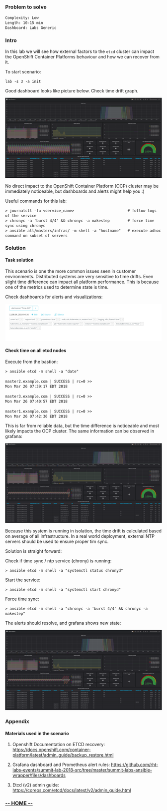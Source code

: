 ### Problem to solve

```
Complexity: Low
Length: 10-15 min
Dashboard: Labs Generic
```

### Intro

In this lab we will see how external factors to the `etcd` cluster can impact the OpenShift Container Platforms behaviour and how we can recover from it.

To start scenario:
```
lab -s 3 -a init
```
Good dashboard looks like picture below. Check time drift graph.

![alt text](img/init.png)

No direct impact to the OpenShift Container Platform (OCP) cluster may be immediately noticeable, but dashboards and alerts might help you :)

Useful commands for this lab:

```
> journalctl -fu <service_name>                        # follow logs of the service
> chronyc -a 'burst 4/4' && chronyc -a makestep        # force time sync using chronyc
> ansible all/masters/infras/ -m shell -a "hostname"   # execute adhoc command on subset of servers
```

### Solution

#### Task solution

This scenario is one the more common issues seen in customer environments. Distributed systems are very sensitive to time drifts. Even slight time difference can impact all platform performance. This is because one of the metrics used to determine state is time.

Check dashboards for alerts and visualizations:

![alt text](img/alert.png)

#### Check time on all etcd nodes

Execute from the bastion:
```
> ansible etcd -m shell -a "date"

master2.example.com | SUCCESS | rc=0 >>
Mon Mar 26 07:39:17 EDT 2018

master3.example.com | SUCCESS | rc=0 >>
Mon Mar 26 07:40:57 EDT 2018

master1.example.com | SUCCESS | rc=0 >>
Mon Mar 26 07:42:36 EDT 2018
```

This is far from reliable data, but the time difference is noticeable and most likely impacts the OCP cluster. The same information can be observed in grafana:

![alt text](img/time_drift.png)

Because this system is running in isolation, the time drift is calculated based on average of all infrastructure. In a real world deployment, external NTP servers should be used to ensure proper tim sync.

Solution is straight forward:

Check if time sync / ntp service (chrony) is running:
```
> ansible etcd -m shell -a "systemctl status chronyd"
```

Start the service:
```
> ansible etcd -m shell -a "systemctl start chronyd"
```

Force time sync:
```
> ansible etcd -m shell -a "chronyc -a 'burst 4/4' && chronyc -a makestep"
```

The alerts should resolve, and grafana shows new state:

![alt text](img/normalize.png)

### Appendix

#### Materials used in the scenario

1. Openshift Documentation on ETCD recovery:
https://docs.openshift.com/container-platform/latest/admin_guide/backup_restore.html

2. Grafana dashboard and Prometheus alert rules:
https://github.com/rht-labs-events/summit-lab-2018-src/tree/master/summit-labs-ansible-wrapper/files/dashboards

3. Etcd (v2) admin guide:
https://coreos.com/etcd/docs/latest/v2/admin_guide.html



### [**-- HOME --**](https://rht-labs-events.github.io/summit-lab-2018-doc/)
